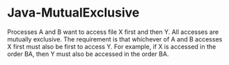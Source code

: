# Java-MutualExclusive

Processes A and B want to access file X first and then Y.
All accesses are mutually exclusive. The requirement is that whichever of A and B accesses X first must also be first to access Y.
For example, if X is accessed in the order BA, then Y must also be accessed in the order BA.
